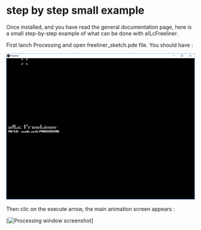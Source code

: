 # step by step small example #

Once installed, and you have read the general documentation page, here is a small step-by-step example of what can be done with a!LcFreeliner.

First lanch Processing and open freeliner_sketch.pde file.
You should have :

![Alt text](https://github.com/Jacques-Olivier-Farcy/alc_freeliner/blob/patch-1/doc/img/freeliner-main-screen-1.PNG)

Then clic on the execute arrow, the main animation screen appears :

[![Processing window screenshot](alc_freeliner/doc/img/freeliner-main-screen-1.PNG)]
